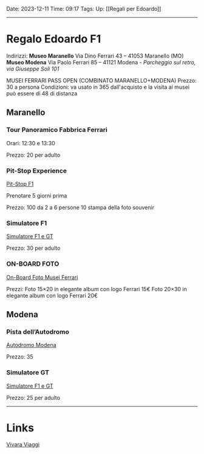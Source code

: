 Date: 2023-12-11
Time: 09:17
Tags: 
Up: [[Regali per Edoardo]]

---
# Regalo Edoardo F1

Indirizzi:
**Museo Maranello** Via Dino Ferrari 43 – 41053 Maranello (MO)  
**Museo Modena** Via Paolo Ferrari 85 – 41121 Modena - _Parcheggio sul retro, via Giuseppe Soli 101_

MUSEI FERRARI PASS OPEN (COMBINATO MARANELLO+MODENA)
Prezzo: 30 a persona
Condizioni: va usato in 365 dall'acquisto e la visita ai musei può essere di 48 di distanza


## Maranello

### Tour Panoramico Fabbrica Ferrari 

Orari: 
12:30 e 13:30

Prezzo:
20 per adulto

### Pit-Stop Experience
[Pit-Stop F1](https://www.ferrari.com/it-IT/museums/pit-stop-f1)

Prenotare 5 giorni prima

Prezzo:
100 da 2 a 6 persone
10 stampa della foto souvenir

### Simulatore F1
[Simulatore F1 e GT](https://www.ferrari.com/it-IT/museums/simulatore-f1)

Prezzo:
30 per adulto

### ON-BOARD FOTO
[On-Board Foto Musei Ferrari](https://www.ferrari.com/it-IT/museums/on-board-photo)

Prezzi:
Foto 15×20 in elegante album con logo Ferrari 15€
Foto 20×30 in elegante album con logo Ferrari 20€

## Modena

### Pista dell’Autodromo
[Autodromo Modena](https://www.ferrari.com/it-IT/museums/visita-pista-museo-modena)

Prezzo:
35 

### Simulatore GT
[Simulatore F1 e GT](https://www.ferrari.com/it-IT/museums/simulatore-f1)

Prezzo:
25 per adulto


---
# Links

[Vivara Viaggi](https://www.vivaraviaggi.it/ferrari.php?group=1)
